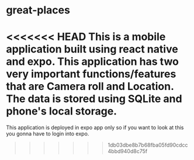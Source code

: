 # great-places
<<<<<<< HEAD
This is a mobile application built using react native and expo. This application has two very important functions/features that are Camera roll and Location. The data is stored using SQLite and phone's local storage.  
=======
This application is deployed in expo app only so if you want to look at this you gonna have to login into expo.
>>>>>>> 1db03dbe8b7b68fba05fd90cdcc4bbd940d8c75f
